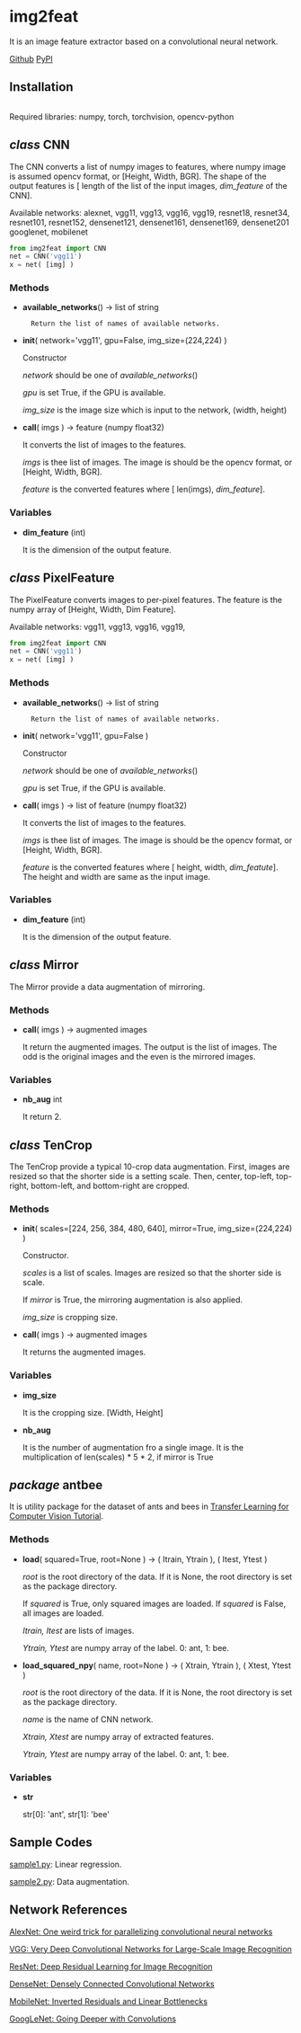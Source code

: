 # img2feat

It is an image feature extractor based on a convolutional neural network.

[Github](https://github.com/mastnk/img2feat/) [PyPI](https://pypi.org/project/img2feat/)

## Installation

```pip install img2feat
```

Required libraries: numpy, torch, torchvision, opencv-python

## *class* CNN

The CNN converts a list of numpy images to features, where numpy image is assumed opencv format, or [Height, Width, BGR].
The shape of the output features is [ length of the list of the input images, *dim_feature* of the CNN].

Available networks: 
alexnet,
vgg11, vgg13, vgg16, vgg19, 
resnet18, resnet34, resnet101, resnet152,
densenet121, densenet161, densenet169, densenet201
googlenet, mobilenet


```python
from img2feat import CNN
net = CNN('vgg11')
x = net( [img] )
```

### Methods
- **available_networks**() -> list of string

		Return the list of names of available networks.

- **__init__**( network='vgg11', gpu=False, img_size=(224,224) )

	Constructor
 
	*network* should be one of *available_networks*()

	*gpu* is set True, if the GPU is available.

	*img_size* is the image size which is input to the network, (width, height)	

- **__call__**( imgs ) -> feature (numpy float32)

	It converts the list of images to the features.

	*imgs* is thee list of images. The image is should be the opencv format, or [Height, Width, BGR].

	*feature* is the converted features where [ len(imgs), *dim_feature*].

### Variables
- **dim_feature** (int)

	It is the dimension of the output feature.

## *class* PixelFeature

The PixelFeature converts images to per-pixel features.
The feature is the numpy array of [Height, Width, Dim Feature].

Available networks: 
vgg11, vgg13, vgg16, vgg19, 


```python
from img2feat import CNN
net = CNN('vgg11')
x = net( [img] )
```

### Methods
- **available_networks**() -> list of string

		Return the list of names of available networks.

- **__init__**( network='vgg11', gpu=False )

	Constructor
 
	*network* should be one of *available_networks*()

	*gpu* is set True, if the GPU is available.

- **__call__**( imgs ) -> list of feature (numpy float32)

	It converts the list of images to the features.

	*imgs* is thee list of images. The image is should be the opencv format, or [Height, Width, BGR].

	*feature* is the converted features where [ height, width, *dim_featute*]. The height and width are same as the input image.

### Variables
- **dim_feature** (int)

	It is the dimension of the output feature.

## *class* Mirror

The Mirror provide a data augmentation of mirroring.

### Methods

- **__call__**( imgs ) -> augmented images

	It return the augmented images. 
	The output is the list of images. The odd is the original images and the even is the mirrored images.

### Variables

- **nb_aug** int

	It return 2.

## *class* TenCrop

The TenCrop provide a typical 10-crop data augmentation.
First, images are resized so that the shorter side is a setting scale.
Then, center, top-left, top-right, bottom-left, and bottom-right are cropped.

### Methods

- **__init__**( scales=[224, 256, 384, 480, 640], mirror=True, img_size=(224,224) )

	Constructor.

	*scales* is a list of scales. Images are resized so that the shorter side is scale.

	If *mirror* is True, the mirroring augmentation is also applied.

	*img_size* is cropping size.

- **__call__**( imgs ) -> augmented images

	It returns the augmented images.

### Variables

- **img_size**

	It is the cropping size. [Width, Height]

- **nb_aug**

	It is the number of augmentation fro a single image.
	It is the multiplication of len(scales) * 5 * 2, if mirror is True

## *package* antbee

It is utility package for the dataset of ants and bees in 
[Transfer Learning for Computer Vision Tutorial](https://pytorch.org/tutorials/beginner/transfer_learning_tutorial.html).

### Methods

- **load**( squared=True, root=None ) -> ( Itrain, Ytrain ), ( Itest, Ytest )

	*root* is the root directory of the data. If it is None, the root directory is set as the package directory.

	If *squared* is True, only squared images are loaded.
	If *squared* is False, all images are loaded.

	*Itrain, Itest* are lists of images.

	*Ytrain, Ytest* are numpy array of the label. 0: ant, 1: bee.

- **load_squared_npy**( name, root=None ) -> ( Xtrain, Ytrain ), ( Xtest, Ytest )

	*root* is the root directory of the data. If it is None, the root directory is set as the package directory.

	*name* is the name of CNN network.
	
	*Xtrain, Xtest* are numpy array of extracted features.

	*Ytrain, Ytest* are numpy array of the label. 0: ant, 1: bee.

### Variables

- **str**

	str[0]: 'ant', str[1]: 'bee'


## Sample Codes

[sample1.py](https://github.com/mastnk/img2feat/blob/main/sample1.py): Linear regression.

[sample2.py](https://github.com/mastnk/img2feat/blob/main/sample2.py): Data augmentation.

## Network References

[AlexNet: One weird trick for parallelizing convolutional neural networks](https://arxiv.org/abs/1404.5997)

[VGG: Very Deep Convolutional Networks for Large-Scale Image Recognition](https://arxiv.org/abs/1409.1556)

[ResNet: Deep Residual Learning for Image Recognition](https://arxiv.org/abs/1512.03385)

[DenseNet: Densely Connected Convolutional Networks](https://arxiv.org/abs/1608.06993)

[MobileNet: Inverted Residuals and Linear Bottlenecks](https://arxiv.org/abs/1801.04381)

[GoogLeNet: Going Deeper with Convolutions](https://arxiv.org/abs/1409.4842)

